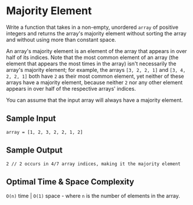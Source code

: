 # Majority Element

Write a function that takes in a non-empty, unordered `array` of positive integers and returns the array's majority element without sorting the array and without using more than constant space.

An array's majority element is an element of the array that appears in over half of its indices. Note that the most common element of an array (the element that appears the most times in the array) isn't necessarily the array's majority element; for example, the arrays `[3, 2, 2, 1]` and `[3, 4, 2, 2, 1]` both have `2` as their most common element, yet neither of these arrays have a majority element, because neither `2` nor any other element appears in over half of the respective arrays' indices.

You can assume that the input array will always have a majority element.

## Sample Input

```plaintext
array = [1, 2, 3, 2, 2, 1, 2]
```

## Sample Output

```plaintext
2 // 2 occurs in 4/7 array indices, making it the majority element
```

## Optimal Time & Space Complexity

`O(n)` time | `O(1)` space - where `n` is the number of elements in the array.
